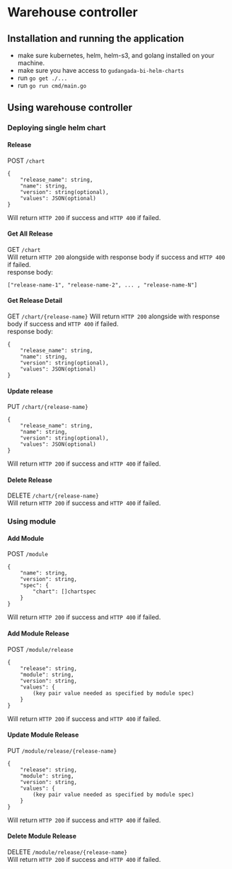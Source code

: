 # Warehouse controller

## Installation and running the application
* make sure kubernetes, helm, helm-s3, and golang installed on your machine.
* make sure you have access to `gudangada-bi-helm-charts`
* run `go get ./...`
* run `go run cmd/main.go`

## Using warehouse controller

### Deploying single helm chart

#### Release
POST `/chart`
```
{
    "release_name": string,
    "name": string,
    "version": string(optional),
    "values": JSON(optional)
}
```
Will return `HTTP 200` if success and `HTTP 400` if failed.
#### Get All Release
GET `/chart`  
Will return `HTTP 200` alongside with response body if success and `HTTP 400` if failed.  
response body:
```
["release-name-1", "release-name-2", ... , "release-name-N"]
```
#### Get Release Detail
GET `/chart/{release-name}`
Will return `HTTP 200` alongside with response body if success and `HTTP 400` if failed.  
response body:
```
{
    "release_name": string,
    "name": string,
    "version": string(optional),
    "values": JSON(optional)
}
```
#### Update release
PUT `/chart/{release-name}`
```
{
    "release_name": string,
    "name": string,
    "version": string(optional),
    "values": JSON(optional)
}
```
Will return `HTTP 200` if success and `HTTP 400` if failed.
#### Delete Release
DELETE `/chart/{release-name}`  
Will return `HTTP 200` if success and `HTTP 400` if failed.

### Using module

#### Add Module
POST `/module`
```
{
    "name": string,
    "version": string,
    "spec": {
        "chart": []chartspec
    }
}
```
Will return `HTTP 200` if success and `HTTP 400` if failed.
#### Add Module Release
POST `/module/release`
```
{
    "release": string,
    "module": string,
    "version": string,
    "values": {
        (key pair value needed as specified by module spec)
    }
}
```
Will return `HTTP 200` if success and `HTTP 400` if failed.
#### Update Module Release
PUT `/module/release/{release-name}`
```
{
    "release": string,
    "module": string,
    "version": string,
    "values": {
        (key pair value needed as specified by module spec)
    }
}
```
Will return `HTTP 200` if success and `HTTP 400` if failed.
#### Delete Module Release
DELETE `/module/release/{release-name}`  
Will return `HTTP 200` if success and `HTTP 400` if failed.